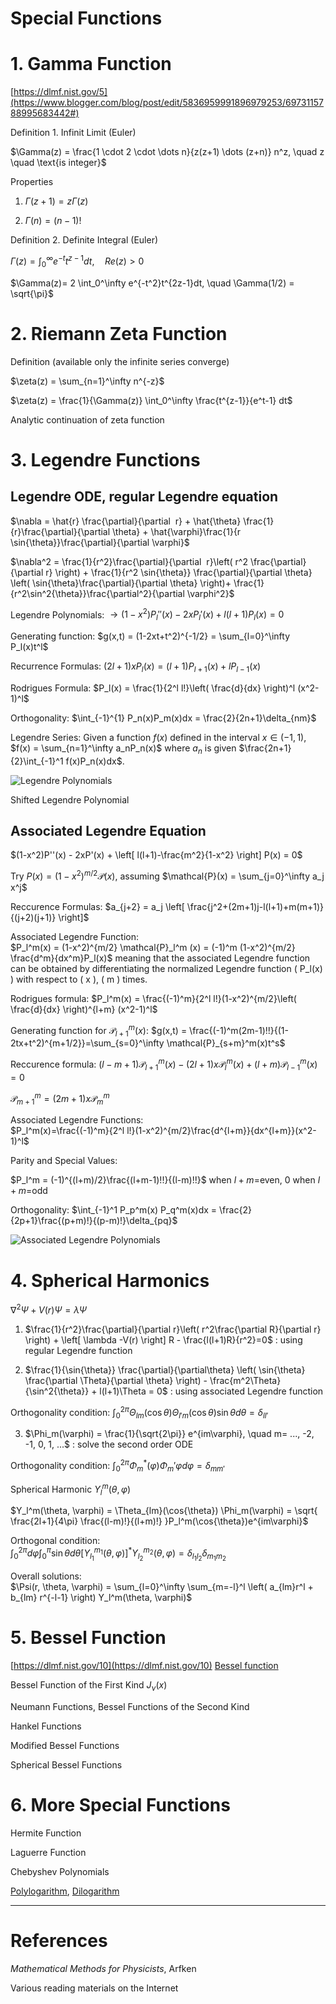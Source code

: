 # Special Functions

# 1. Gamma Function

[https://dlmf.nist.gov/5](https://www.blogger.com/blog/post/edit/5836959991896979253/6973115788995683442#)

Definition 1. Infinit Limit (Euler)

 $\Gamma(z) = \frac{1 \cdot 2 \cdot \dots n}{z(z+1) \dots (z+n)} n^z, \quad z \quad \text{is integer}$ 

Properties
1.  $\Gamma(z+1) = z\Gamma(z)$ 

2.  $\Gamma(n) = (n-1)!$ 

Definition 2. Definite Integral (Euler)

$\Gamma(z) = \int_0^\infty e^{-t}t^{z-1} dt , \quad Re(z) >0$ 

$\Gamma(z)= 2 \int_0^\infty e^{-t^2}t^{2z-1}dt, \quad \Gamma(1/2) = \sqrt{\pi}$

# 2. Riemann Zeta Function

Definition (available only the infinite series converge)

 $\zeta(z) = \sum_{n=1}^\infty n^{-z}$ 

$\zeta(z) = \frac{1}{\Gamma(z)} \int_0^\infty \frac{t^{z-1}}{e^t-1} dt$ 

Analytic continuation of zeta function

# 3. Legendre Functions

## Legendre ODE, regular Legendre equation

$\nabla = \hat{r} \frac{\partial}{\partial  r} + \hat{\theta} \frac{1}{r}\frac{\partial}{\partial \theta} + \hat{\varphi}\frac{1}{r \sin{\theta}}\frac{\partial}{\partial \varphi}$ 

$\nabla^2 = \frac{1}{r^2}\frac{\partial}{\partial  r}\left( r^2 \frac{\partial}{\partial r} \right) + \frac{1}{r^2 \sin{\theta}} \frac{\partial}{\partial \theta} \left( \sin{\theta}\frac{\partial}{\partial \theta} \right)+ \frac{1}{r^2\sin^2{\theta}}\frac{\partial^2}{\partial \varphi^2}$ 

Legendre Polynomials:  $\rightarrow (1-x^2)P_l''(x) - 2xP_l'(x) + l(l+1)P_l(x) = 0$ 

Generating function:  $g(x,t) = (1-2xt+t^2)^{-1/2} = \sum_{l=0}^\infty P_l(x)t^l$ 

Recurrence Formulas:  $(2l+1)xP_l(x) = (l+1)P_{l+1}(x) + l P_{l-1}(x)$ 

Rodrigues Formula:  $P_l(x) = \frac{1}{2^l l!}\left( \frac{d}{dx} \right)^l (x^2-1)^l$ 

Orthogonality: $\int_{-1}^{1} P_n(x)P_m(x)dx = \frac{2}{2n+1}\delta_{nm}$ 

Legendre Series: Given a function $f(x)$ defined in the interval $x \in (-1,1)$, $f(x) = \sum_{n=1}^\infty a_nP_n(x)$ where $a_n$ is given $\frac{2n+1}{2}\int_{-1}^1 f(x)P_n(x)dx$. 

![Legendre Polynomials](https://blogger.googleusercontent.com/img/a/AVvXsEhGbokkfruyMZHARVUuZF4hAYZNAPRqphDQu7e6zLC1bcS1R-MWd0vjpic5-KuXN9FrMSFyk_OjtHSewzLTCKxWKLfNNNiMBboovbGr2Kn041OaI7iXKnAd2EFw50hiLFDA2K98r-FGIJRM2JGjKoPhRnCrzyyeJ71FZedsam0ZoI_ybXXlTT2rquO8Wi4)

Shifted Legendre Polynomial

## Associated Legendre Equation

$(1-x^2)P''(x) - 2xP'(x) + \left[ l(l+1)-\frac{m^2}{1-x^2} \right] P(x) = 0$ 

Try $P(x) = (1-x^2)^{m/2}\mathcal{P}(x)$, assuming $\mathcal{P}(x) = \sum_{j=0}^\infty a_j x^j$

Reccurence Formulas: $a_{j+2} = a_j \left[ \frac{j^2+(2m+1)j-l(l+1)+m(m+1)}{(j+2)(j+1)} \right]$ 

Associated Legendre Function:  
$P_l^m(x) = (1-x^2)^{m/2} \mathcal{P}_l^m (x) = (-1)^m (1-x^2)^{m/2} \frac{d^m}{dx^m}P_l(x)$
meaning that the associated Legendre function can be obtained by differentiating the normalized Legendre function \( P_l(x) \) with respect to \( x \), \( m \) times.

Rodrigues formula: $P_l^m(x) = \frac{(-1)^m}{2^l l!}(1-x^2)^{m/2}\left( \frac{d}{dx} \right)^{l+m} (x^2-1)^l$

Generating function for $\mathcal{P}_{l+1}^m(x)$: 
$g(x,t) = \frac{(-1)^m(2m-1)!!}{(1-2tx+t^2)^{m+1/2}}=\sum_{s=0}^\infty \mathcal{P}_{s+m}^m(x)t^s$

Reccurence formula: 
$(l-m+1) \mathcal{P}_{l+1}^m(x)-(2l+1)x \mathcal{P}_l^m(x) + (l+m) \mathcal{P}_{l-1}^m(x)=0$

$\mathcal{P}_{m+1}^m=(2m+1)x\mathcal{P}_m^m$

Associated Legendre Functions:  
$P_l^m(x)=\frac{(-1)^m}{2^l l!}(1-x^2)^{m/2}\frac{d^{l+m}}{dx^{l+m}}(x^2-1)^l$

Parity and Special Values:

$P_l^m = (-1)^{(l+m)/2}\frac{(l+m-1)!!}{(l-m)!!}$ when $l+m=$even, $0$  when  $l+m=$odd

Orthogonality: $\int_{-1}^1 P_p^m(x) P_q^m(x)dx = \frac{2}{2p+1}\frac{(p+m)!}{(p-m)!}\delta_{pq}$ 

![Associated Legendre Polynomials](https://blogger.googleusercontent.com/img/a/AVvXsEivIq7CVGFDk9J46QZceZSGMakspkX_lJoMm1Nn6nBoasl3FaBorNoGpoke1mhnBxspr_BKaApWCLZpIdx0zoxl0OZ_w0EiRlM6lIuBl45IKwD7gBW0BE0bMrZ6o2WCz3tS2VpewThrrHB28lNChU7ZB7t9OnqcfstVeqGfKwVtw6tMJ0oNjIwZEVfR9eQ)

# 4. Spherical Harmonics

 $\nabla^2\Psi + V(r)\Psi = \lambda \Psi$ 

1) $\frac{1}{r^2}\frac{\partial}{\partial r}\left( r^2\frac{\partial R}{\partial r} \right) + \left[ \lambda -V(r) \right] R - \frac{l(l+1)R}{r^2}=0$ : using regular Legendre function

2) $\frac{1}{\sin{\theta}} \frac{\partial}{\partial\theta} \left( \sin{\theta} \frac{\partial \Theta}{\partial \theta} \right) - \frac{m^2\Theta}{\sin^2{\theta}} + l(l+1)\Theta = 0$ : using associated Legendre function

Orthogonality condition:  $\int_0^{2\pi}\Theta_{lm}(\cos{\theta})\Theta_{l'm}(\cos{\theta})\sin{\theta}d\theta = \delta_{ll'}$ 

3)  $\Phi_m(\varphi) = \frac{1}{\sqrt{2\pi}} e^{im\varphi}, \quad m= ..., -2, -1, 0, 1, ...$ : solve the second order ODE

Orthogonality condition: $\int_0^{2\pi} \Phi_m^*(\varphi)\Phi_m'{\varphi}d\varphi = \delta_{mm'}$

Spherical Harmonic $Y_l^m(\theta, \varphi)$

$Y_l^m(\theta, \varphi) = \Theta_{lm}(\cos{\theta}) \Phi_m(\varphi) = \sqrt{ \frac{2l+1}{4\pi} \frac{(l-m)!}{(l+m)!} }P_l^m(\cos{\theta})e^{im\varphi}$  

Orthogonal condition:  
$\int_0^{2\pi}d\varphi \int_0^{\pi} \sin{\theta}d\theta \left[ Y_{l_1}^{m_1}(\theta, \varphi) \right]^* Y_{l_2}^{m_2}(\theta, \varphi) = \delta_{l_1 l_2} \delta_{m_1 m_2}$ 

Overall solutions:  
$\Psi(r, \theta, \varphi) = \sum_{l=0}^\infty \sum_{m=-l}^l \left( a_{lm}r^l + b_{lm} r^{-l-1} \right) Y_l^m(\theta, \varphi)$ 



# 5. Bessel Function
[https://dlmf.nist.gov/10](https://dlmf.nist.gov/10)
[Bessel function](https://en.wikipedia.org/wiki/Bessel_function)

Bessel Function of the First Kind $J_\nu(x)$

Neumann Functions, Bessel Functions of the Second Kind

Hankel Functions

Modified Bessel Functions

Spherical Bessel Functions

# 6. More Special Functions

Hermite Function

Laguerre Function

Chebyshev Polynomials

[Polylogarithm](https://www.blogger.com/blog/post/edit/5836959991896979253/6973115788995683442#), [Dilogarithm](https://www.blogger.com/blog/post/edit/5836959991896979253/6973115788995683442#)


---
# References
*Mathematical Methods for Physicists*, Arfken

Various reading materials on the Internet